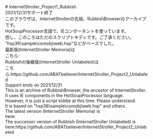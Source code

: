 <dd># InternetStroller_Project1_Rubbish</dd>
<dd> </dd>
<dd>2021/12/31サポート終了</dd>
<dd>このブラウザは、InternetStrollerの先祖、RubbishBrowserのアーカイブです。</dd>
<dd>HotSoupProcessor言語で、IEコンポーネントを使っています。</dd>
<dd>但し、このころはただのスクリプトキディです。ご了承ください。</dd>
<dd>"hsp36\sample\comobj\web.hsp"などがベースでした。</dd>
<dd>最新版(InternetStroller Memoria)は</dd>
<dd>こちら:</dd>
<dd>Rubbishの後継版(InternetStroller Unlabeled)は</dd>
<dd>こちら:https://github.com/ABATbeliever/InternetStroller_Project2_Unlabeled</dd>
<dd> </dd>
<dd>Support ends on 2021/12/31</dd>
<dd>This is an archive of RubbishBrowser, the ancestor of InternetStroller.</dd>
<dd>It uses IE components in the HotSoupProcessor language.</dd>
<dd>However, it is just a script kiddie at this time. Please understand.</dd>
<dd>It is based on "hsp36\sample\comobj\web.hsp" and others.</dd>
<dd>The latest version (InternetStroller Memoria) is</dd>
<dd>here:</dd>
<dd>The successor version of Rubbish (InternetStroller Unlabeled) is </dd>
<dd>here:https://github.com/ABATbeliever/InternetStroller_Project2_Unlabeled</dd>
